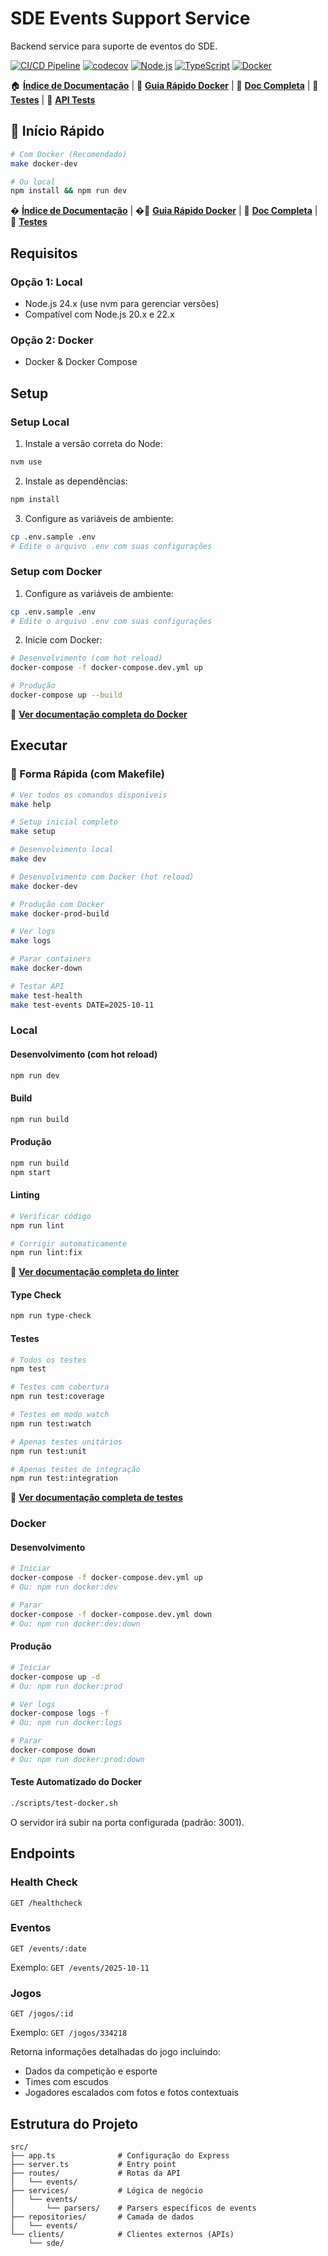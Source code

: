 # SDE Events Support Service

Backend service para suporte de eventos do SDE.

[![CI/CD Pipeline](https://github.com/mportela/sde-events-support-service/actions/workflows/ci.yml/badge.svg)](https://github.com/mportela/sde-events-support-service/actions/workflows/ci.yml)
[![codecov](https://codecov.io/gh/mportela/sde-events-support-service/branch/main/graph/badge.svg)](https://codecov.io/gh/mportela/sde-events-support-service)
[![Node.js](https://img.shields.io/badge/Node.js-24-green.svg)](https://nodejs.org/)
[![TypeScript](https://img.shields.io/badge/TypeScript-5.3.3-blue.svg)](https://www.typescriptlang.org/)
[![Docker](https://img.shields.io/badge/Docker-Ready-2496ED.svg)](https://www.docker.com/)

🏠 **[Índice de Documentação](docs/INDEX.md)** | 📖 **[Guia Rápido Docker](docs/DOCKER_QUICKSTART.md)** | 📖 **[Doc Completa](docs/DOCKER.md)** | 🧪 **[Testes](docs/TESTING.md)** | 📡 **[API Tests](docs/API_TESTS.md)**

## 🚀 Início Rápido

```bash
# Com Docker (Recomendado)
make docker-dev

# Ou local
npm install && npm run dev
```

� **[Índice de Documentação](INDEX.md)** | �📖 **[Guia Rápido Docker](DOCKER_QUICKSTART.md)** | 📖 **[Doc Completa](DOCKER.md)** | 🧪 **[Testes](API_TESTS.md)**

## Requisitos

### Opção 1: Local
- Node.js 24.x (use nvm para gerenciar versões)
- Compatível com Node.js 20.x e 22.x

### Opção 2: Docker
- Docker & Docker Compose

## Setup

### Setup Local

1. Instale a versão correta do Node:
```bash
nvm use
```

2. Instale as dependências:
```bash
npm install
```

3. Configure as variáveis de ambiente:
```bash
cp .env.sample .env
# Edite o arquivo .env com suas configurações
```

### Setup com Docker

1. Configure as variáveis de ambiente:
```bash
cp .env.sample .env
# Edite o arquivo .env com suas configurações
```

2. Inicie com Docker:
```bash
# Desenvolvimento (com hot reload)
docker-compose -f docker-compose.dev.yml up

# Produção
docker-compose up --build
```

📖 **[Ver documentação completa do Docker](DOCKER.md)**

## Executar

### 🚀 Forma Rápida (com Makefile)

```bash
# Ver todos os comandos disponíveis
make help

# Setup inicial completo
make setup

# Desenvolvimento local
make dev

# Desenvolvimento com Docker (hot reload)
make docker-dev

# Produção com Docker
make docker-prod-build

# Ver logs
make logs

# Parar containers
make docker-down

# Testar API
make test-health
make test-events DATE=2025-10-11
```

### Local

#### Desenvolvimento (com hot reload)
```bash
npm run dev
```

#### Build
```bash
npm run build
```

#### Produção
```bash
npm run build
npm start
```

#### Linting
```bash
# Verificar código
npm run lint

# Corrigir automaticamente
npm run lint:fix
```

📖 **[Ver documentação completa do linter](docs/LINTING.md)**

#### Type Check
```bash
npm run type-check
```

#### Testes
```bash
# Todos os testes
npm test

# Testes com cobertura
npm run test:coverage

# Testes em modo watch
npm run test:watch

# Apenas testes unitários
npm run test:unit

# Apenas testes de integração
npm run test:integration
```

📖 **[Ver documentação completa de testes](docs/TESTING.md)**

### Docker

#### Desenvolvimento
```bash
# Iniciar
docker-compose -f docker-compose.dev.yml up
# Ou: npm run docker:dev

# Parar
docker-compose -f docker-compose.dev.yml down
# Ou: npm run docker:dev:down
```

#### Produção
```bash
# Iniciar
docker-compose up -d
# Ou: npm run docker:prod

# Ver logs
docker-compose logs -f
# Ou: npm run docker:logs

# Parar
docker-compose down
# Ou: npm run docker:prod:down
```

#### Teste Automatizado do Docker
```bash
./scripts/test-docker.sh
```

O servidor irá subir na porta configurada (padrão: 3001).

## Endpoints

### Health Check
```
GET /healthcheck
```

### Eventos
```
GET /events/:date
```
Exemplo: `GET /events/2025-10-11`

### Jogos
```
GET /jogos/:id
```
Exemplo: `GET /jogos/334218`

Retorna informações detalhadas do jogo incluindo:
- Dados da competição e esporte
- Times com escudos
- Jogadores escalados com fotos e fotos contextuais

## Estrutura do Projeto

```
src/
├── app.ts              # Configuração do Express
├── server.ts           # Entry point
├── routes/             # Rotas da API
│   └── events/
├── services/           # Lógica de negócio
│   └── events/
│       └── parsers/    # Parsers específicos de events
├── repositories/       # Camada de dados
│   └── events/
└── clients/            # Clientes externos (APIs)
    └── sde/
```
